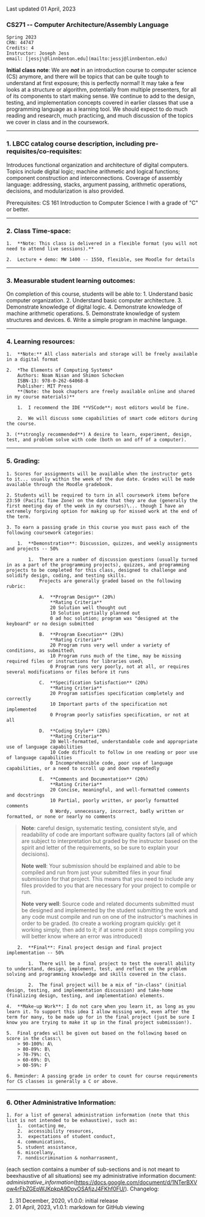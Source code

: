 Last updated 01 April, 2023

### CS271 -- Computer Architecture/Assembly Language
    Spring 2023
    CRN: 44747
    Credits: 4
    Instructor: Joseph Jess
    email: [jessj\@linnbenton.edu](mailto:jessj@linnbenton.edu)

**Initial class note**: We are ***not*** in an introduction course to
computer science (CS) anymore, and there will be topics that can be
quite tough to understand at first exposure; this is perfectly normal!
It may take a few looks at a structure or algorithm, potentially from
multiple presenters, for all of its components to start making sense. We
continue to add to the design, testing, and implementation concepts
covered in earlier classes that use a programming language as a learning
tool. We should expect to do much reading and research, much practicing,
and much discussion of the topics we cover in class and in the
coursework.

---

### 1. LBCC catalog course description, including pre-requisites/co-requisites:

Introduces functional organization and architecture of digital computers. Topics include digital logic; machine arithmetic and logical functions; component construction and interconnections. Coverage of assembly language: addressing, stacks, argument passing, arithmetic operations, decisions, and modularization is also provided.

Prerequisites: CS 161 Introduction to Computer Science I with a grade of \"C\" or better.

---

### 2. Class Time-space:

    1.  **Note: This class is delivered in a flexible format (you will not need to attend live sessions).**

    2.  Lecture + demo: MW 1400 -- 1550, flexible, see Moodle for details

---

### 3. Measurable student learning outcomes:

On completion of this course, students will be able to:
    1.  Understand basic computer organization.
    2.  Understand basic computer architecture.
    3.  Demonstrate knowledge of digital logic.
    4.  Demonstrate knowledge of machine arithmetic operations.
    5.  Demonstrate knowledge of system structures and devices.
    6.  Write a simple program in machine language.

---

### 4. Learning resources:

    1.  **Note:** All class materials and storage will be freely available in a digital format

    2.  *The Elements of Computing Systems*
        Authors: Noam Nisan and Shimon Schocken
        ISBN-13: 978-0-262-64068-8
        Publisher: MIT Press
        **(Note: the book chapters are freely available online and shared in my course materials)**

        1.  I recommend the IDE **VSCode**; most editors would be fine.

        2.  We will discuss some capabilities of smart code editors during the course.

    3. (**strongly recommended**) A desire to learn, experiment, design, test, and problem solve with code (both on and off of a computer).

---

### 5. Grading:

    1. Scores for assignments will be available when the instructor gets to it... usually within the week of the due date. Grades will be made available through the Moodle gradebook.

    2. Students will be required to turn in all coursework items before 23:59 (Pacific Time Zone) on the date that they are due (generally the first meeting day of the week in my courses)\... though I have an extremely forgiving option for making up for missed work at the end of the term.

    3. To earn a passing grade in this course you must pass each of the following coursework categories:

        1.  **Demonstration**: Discussion, quizzes, and weekly assignments and projects -- 50%

            1.  There are a number of discussion questions (usually turned in as a part of the programming projects), quizzes, and programming projects to be completed for this class, designed to challenge and solidify design, coding, and testing skills.
                Projects are generally graded based on the following rubric:

                A.  **Program Design** (20%)
                    **Rating Criteria**
                    20 Solution well thought out
                    10 Solution partially planned out
                    0 ad hoc solution; program was "designed at the keyboard" or no design submitted

                B.  **Program Execution** (20%)
                    **Rating Criteria**
                    20 Program runs very well under a variety of conditions, as submitted\
                    10 Program runs much of the time, may be missing required files or instructions for libraries used\
                    0 Program runs very poorly, not at all, or requires several modifications or files before it runs

                C.  **Specification Satisfaction** (20%)
                    **Rating Criteria**
                    20 Program satisfies specification completely and correctly
                    10 Important parts of the specification not implemented
                    0 Program poorly satisfies specification, or not at all

                D.  **Coding Style** (20%)
                    **Rating Criteria**
                    20 Well-formatted, understandable code and appropriate use of language capabilities
                    10 Code difficult to follow in one reading or poor use of language capabilities
                    0 Incomprehensible code, poor use of language capabilities, or a need to scroll up and down repeatedly

                E.  **Comments and Documentation** (20%)
                    **Rating Criteria**
                    20 Concise, meaningful, and well-formatted comments and docstrings
                    10 Partial, poorly written, or poorly formatted comments
                    0 Wordy, unnecessary, incorrect, badly written or formatted, or none or nearly no comments

> **Note**: careful design, systematic testing, consistent style, and readability of code are important software quality factors (all of which are subject to interpretation but graded by the instructor based on the spirit and letter of the requirements, so be sure to explain your decisions).
>
>  **Note** **well**: Your submission should be explained and able to be compiled and run from just your submitted files in your final submission for that project. This means that you need to include any files provided to you that are necessary for your project to compile or run.
>
> **Note** **very well**: Source code and related documents submitted must be designed and implemented by the student submitting the work and any code must compile and run on one of the instructor\'s machines in order to be graded. (to create a working program quickly: get it working simply, then add to it; if at some point it stops compiling you will better know where an error was introduced)

        2.  **Final**: Final project design and final project implementation -- 50%

            1.  There will be a final project to test the overall ability to understand, design, implement, test, and reflect on the problem solving and programming knowledge and skills covered in the class.

            2.  The final project will be a mix of "in-class" (initial design, testing, and implementation discussion) and take-home (finalizing design, testing, and implementation) elements.

    4.  **Make-up Work**: I do not care when you learn it, as long as you learn it. To support this idea I allow missing work, even after the term for many, to be made up for in the final project (just be sure I know you are trying to make it up in the final project submission!).

    5.  Final grades will be given out based on the following based on score in the class:\
        > 90-100%: A\
        > 80-89%: B\
        > 70-79%: C\
        > 60-69%: D\
        > 00-59%: F

    6. Reminder: A passing grade in order to count for course requirements for CS classes is generally a C or above.

---

### 6. Other Administrative Information:

    1. For a list of general administration information (note that this list is not intended to be exhaustive), such as:
        1.  contacting me,
        2.  accessibility resources,
        3.  expectations of student conduct,
        4. communications,
        5. student assistance,
        6. miscellany,
        7. nondiscrimination & nonharrasment,

(each section contains a number of sub-sections and is not meant to beexhaustive of all situations)
see my administrative information document:
*administrative\_information*(https://docs.google.com/document/d/1NTerBXVow4rFbZGEpWJKpkpA9DpyOSAfjzJ4FKhf0FU/).
Changelog:
1.  31 December, 2020, v1.0.0: initial release
2.  01 April, 2023, v1.0.1: markdown for GitHub viewing
